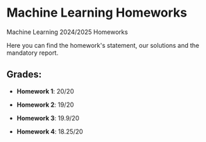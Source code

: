 # Machine Learning Homeworks
Machine Learning 2024/2025 Homeworks

Here you can find the homework's statement, our solutions and the mandatory report.

## Grades:

- **Homework 1**: 20/20

- **Homework 2**: 19/20

- **Homework 3**: 19.9/20

- **Homework 4**: 18.25/20
